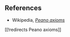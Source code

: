 

## References

* Wikipedia, _[Peano axioms](http://en.wikipedia.org/wiki/Peano_axioms)_

[[!redirects Peano axioms]]

